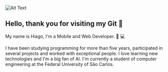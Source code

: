 ![Alt Text](https://gizmodo.uol.com.br/wp-content/blogs.dir/8/files/2018/09/dino-chrome.gif)


## Hello, thank you for visiting my Git 👋


My name is Hiago, I'm a Mobile and Web Developer. :iphone: :computer:

I have been studying programming for more than five years, participated in several projects and worked with exceptional people. I love learning new technologies and I'm a big fan of AI. I'm currently a student of computer engineering at the Federal University of São Carlos.





